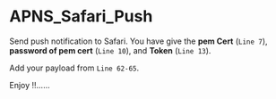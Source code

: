 # APNS_Safari_Push

  Send push notification to Safari. You have give the **pem Cert** (`Line 7`), **password of pem cert** (`Line 10`), and **Token** (`Line 13`).

  Add your payload from `Line 62-65`.

  Enjoy !!......
